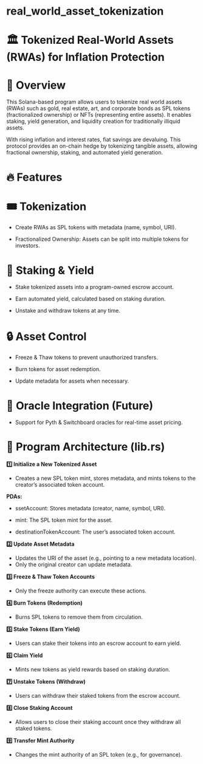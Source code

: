# real_world_asset_tokenization

# 🏛 Tokenized Real-World Assets (RWAs) for Inflation Protection

# 📌 Overview

This Solana-based program allows users to tokenize real world assets (RWAs) such as gold, real estate, art, and corporate bonds as SPL tokens (fractionalized ownership) or NFTs (representing entire assets). It enables staking, yield generation, and liquidity creation for traditionally illiquid assets.

With rising inflation and interest rates, fiat savings are devaluing. This protocol provides an on-chain hedge by tokenizing tangible assets, allowing fractional ownership, staking, and automated yield generation.

# 🔥 Features

# 🎟 Tokenization

- Create RWAs as SPL tokens with metadata (name, symbol, URI).

- Fractionalized Ownership: Assets can be split into multiple tokens for investors.

# 🏦 Staking & Yield

- Stake tokenized assets into a program-owned escrow account.

- Earn automated yield, calculated based on staking duration.

- Unstake and withdraw tokens at any time.

# 🔒 Asset Control

- Freeze & Thaw tokens to prevent unauthorized transfers.

- Burn tokens for asset redemption.

- Update metadata for assets when necessary.


# 📡 Oracle Integration (Future)

- Support for Pyth & Switchboard oracles for real-time asset pricing.

# 📜 Program Architecture (lib.rs)

**1️⃣ Initialize a New Tokenized Asset**

- Creates a new SPL token mint, stores metadata, and mints tokens to the creator’s associated token account.

**PDAs:**

- ssetAccount: Stores metadata (creator, name, symbol, URI).

- mint: The SPL token mint for the asset.

- destinationTokenAccount: The user’s associated token account.

**2️⃣ Update Asset Metadata**

- Updates the URI of the asset (e.g., pointing to a new metadata location).
- Only the original creator can update metadata.

**3️⃣ Freeze & Thaw Token Accounts**
- Only the freeze authority can execute these actions.

**4️⃣ Burn Tokens (Redemption)**

- Burns SPL tokens to remove them from circulation.

**5️⃣ Stake Tokens (Earn Yield)**

- Users can stake their tokens into an escrow account to earn yield.

**6️⃣ Claim Yield**

- Mints new tokens as yield rewards based on staking duration.

**7️⃣ Unstake Tokens (Withdraw)**

- Users can withdraw their staked tokens from the escrow account.

**8️⃣ Close Staking Account**

- Allows users to close their staking account once they withdraw all staked tokens.

**9️⃣ Transfer Mint Authority**

 - Changes the mint authority of an SPL token (e.g., for governance).

 


